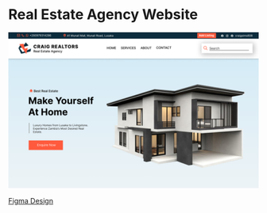 # Real Estate Agency Website

![Project Cover Image](realestate-hero.png)

[Figma Design](https://www.figma.com/file/wjBEzTgxJZoIPCFzLqdmb1/Real-Estate-Agency-Website?type=design&mode=design&t=k7Nu6E8UbdSeuUCk-1)
